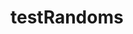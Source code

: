 # testRandoms

<script>(window.RLQ=window.RLQ||[]).push(function(){mw.config.set({"wgCanonicalNamespace":"","wgCanonicalSpecialPageName":false,"wgNamespaceNumber":0,"wgPageName":"CSNH_GxCapture","wgTitle":"CSNH GxCapture","wgCurRevisionId":93960,"wgRevisionId":93960,"wgArticleId":11987,"wgIsArticle":true,"wgIsRedirect":false,"wgAction":"view","wgUserName":null,"wgUserGroups":["*"],"wgCategories":["Articles which use infobox templates with no data rows"],"wgBreakFrames":false,"wgPageContentLanguage":"en","wgPageContentModel":"wikitext","wgSeparatorTransformTable":["",""],"wgDigitTransformTable":["",""],"wgDefaultDateFormat":"dmy","wgMonthNames":["","January","February","March","April","May","June","July","August","September","October","November","December"],"wgMonthNamesShort":["","Jan","Feb","Mar","Apr","May","Jun","Jul","Aug","Sep","Oct","Nov","Dec"],"wgRelevantPageName":"CSNH_GxCapture","wgRelevantArticleId":11987,"wgRequestId":"98c0ca23251841e77f95e7eb","wgIsProbablyEditable":false,"wgRelevantPageIsProbablyEditable":false,"wgRestrictionEdit":[],"wgRestrictionMove":[],"wgWikiEditorEnabledModules":[],"wgCollapsibleVectorEnabledModules":{"collapsiblenav":true,"experiments":true},"wgFCKEditorDir":"extensions/WYSIWYG/ckeditor","wgFCKEditorExtDir":"extensions/WYSIWYG","wgFCKEditorToolbarSet":"Wiki","wgFCKEditorHeight":0,"wgCKeditorMagicWords":{"wikitags":["nowiki","includeonly","onlyinclude","noinclude","comments","poll","googlecalendar","embed_document","pdf","svg","vsd","pre","gallery","indicator","html","jarjar","html5media","html5video","summary","imagemap","inputbox","poem","source","syntaxhighlight","section","iframe"],"imagewikitags":["references","ref","syntaxhighlight","html","nowiki","math","gallery","includeonly","noinclude","onlyinclude"],"magicwords":["NOTOC","FORCETOC","TOC","NOEDITSECTION","NEWSECTIONLINK","NONEWSECTIONLINK","NOGALLERY","HIDDENCAT","NOCONTENTCONVERT","NOCC","NOTITLECONVERT","NOTC","START","END","INDEX","NOINDEX","STATICREDIRECT","DISAMBIG"],"datevars":["CURRENTYEAR","CURRENTMONTH","CURRENTMONTH1","CURRENTMONTHNAME","CURRENTMONTHNAMEGEN","CURRENTMONTHABBREV","CURRENTDAY","CURRENTDAY2","CURRENTDOW","CURRENTDAYNAME","CURRENTTIME","CURRENTHOUR","CURRENTWEEK","CURRENTTIMESTAMP","LOCALYEAR","LOCALMONTH","LOCALMONTH1","LOCALMONTHNAME","LOCALMONTHNAMEGEN","LOCALMONTHABBREV","LOCALDAY","LOCALDAY2","LOCALDOW","LOCALDAYNAME","LOCALTIME","LOCALHOUR","LOCALWEEK","LOCALTIMESTAMP"],"wikivars":["SITENAME","SERVER","SERVERNAME","DIRMARK","DIRECTIONMARK","SCRIPTPATH","STYLEPATH","CURRENTVERSION","CONTENTLANGUAGE","CONTENTLANG","PAGEID","CASCADINGSOURCES","REVISIONID","REVISIONDAY","REVISIONDAY2","REVISIONMONTH","REVISIONMONTH1","REVISIONYEAR","REVISIONTIMESTAMP","REVISIONUSER","REVISIONSIZE","NUMBEROFPAGES","NUMBEROFARTICLES","NUMBEROFFILES","NUMBEROFEDITS","NUMBEROFVIEWS","NUMBEROFUSERS","NUMBEROFADMINS","NUMBEROFACTIVEUSERS","FULLPAGENAME","PAGENAME","BASEPAGENAME","SUBPAGENAME","SUBJECTPAGENAME","ARTICLEPAGENAME","TALKPAGENAME","ROOTPAGENAME","FULLPAGENAMEE","PAGENAMEE","BASEPAGENAMEE","SUBPAGENAMEE","SUBJECTPAGENAMEE","ARTICLEPAGENAMEE","TALKPAGENAMEE","ROOTPAGENAMEE","NAMESPACE","NAMESPACENUMBER","SUBJECTSPACE","ARTICLESPACE","TALKSPACE","NAMESPACEE","SUBJECTSPACEE","ARTICLESPACEE","TALKSPACEE"],"parserhooks":["formatnum","#formatdate","#dateformat","lc","lcfirst","uc","ucfirst","padleft","padright","plural","grammar","gender","int","msg","msgnw","raw","subst","#language","#special","#speciale","#tag","#ns","#nse","#urlencode","#lcfirst","#ucfirst","#lc","#uc","#localurl","#localurle","#fullurl","#fullurle","#canonicalurl","#canonicalurle","#formatnum","#grammar","#gender","#plural","#bidi","#numberofpages","#numberofusers","#numberofactiveusers","#numberofarticles","#numberoffiles","#numberofadmins","#numberingroup","#numberofedits","#padleft","#padright","#anchorencode","#defaultsort","#filepath","#pagesincategory","#pagesize","#protectionlevel","#protectionexpiry","#namespacee","#namespacenumber","#talkspace","#talkspacee","#subjectspace","#subjectspacee","#pagename","#pagenamee","#fullpagename","#fullpagenamee","#rootpagename","#rootpagenamee","#basepagename","#basepagenamee","#subpagename","#subpagenamee","#talkpagename","#talkpagenamee","#subjectpagename","#subjectpagenamee","#pageid","#revisionid","#revisionday","#revisionday2","#revisionmonth","#revisionmonth1","#revisionyear","#revisiontimestamp","#revisionuser","#cascadingsources","#namespace","#int","#displaytitle","#widget","#wl-settings","#wl-publish","#wl-comment","#wl-author","#wl-tags","#wl-info","#if","#ifeq","#switch","#ifexist","#ifexpr","#iferror","#time","#timel","#expr","#rel2abs","#titleparts","#len","#pos","#rpos","#sub","#count","#replace","#explode","#urldecode","#invoke","#lst","#lstx","#lsth"]},"wgCKeditorUseBuildin4Extensions":[],"wgAllowExternalImages":true});mw.loader.state({"site.styles":"ready","noscript":"ready","user.styles":"ready","user":"ready","user.options":"ready","user.tokens":"loading","mediawiki.legacy.shared":"ready","mediawiki.legacy.commonPrint":"ready","mediawiki.sectionAnchor":"ready","mediawiki.skinning.interface":"ready","skins.vector.styles":"ready"});mw.loader.implement("user.tokens@0ave6on",function($,jQuery,require,module){/*@nomin*/mw.user.tokens.set({"editToken":"+\\","patrolToken":"+\\","watchToken":"+\\","csrfToken":"+\\"});
});mw.loader.load(["site","mediawiki.page.startup","mediawiki.user","mediawiki.hidpi","mediawiki.page.ready","jquery.makeCollapsible","mediawiki.toc","mediawiki.searchSuggest","ext.FancyBoxThumbs","ext.wikilog","ext.col
<div class="toccolours mw-collapsible mw-collapsed"><span class="mw-collapsible-toggle mw-collapsible-toggle-default mw-collapsible-toggle-collapsed" role="button" tabindex="0"><a class="mw-collapsible-text">Expand</a></span>
<h4><span class="mw-headline" id="Stopping">Stopping</span><span class="mw-editsection"><span class="mw-editsection-bracket">[</span><a href="/isWiki/index.php?title=CSNH_GxCapture&amp;action=edit&amp;section=16" title="Edit section: Stopping">edit</a><span class="mw-editsection-bracket">]</span></span></h4>
<div class="mw-collapsible-content" style="display: none;">
<p><b>Step 2:</b> Use commands <code>D:</code> and <code>cd GxApplications\GxCapture\bin</code> to navigate to the directory where the batch files are stored.
<a href="/isWiki/index.php?title=File:GxCap2_ChangeDirectories.PNG" class="image fancybox"><img alt="GxCap2 ChangeDirectories.PNG" src="/isWiki/images/7/71/GxCap2_ChangeDirectories.PNG" width="992" height="526"></a>
<br><br><br><b>Step 3:</b> Enter the command <code>stop_all_services.bat</code>
<br><br><br><a href="/isWiki/index.php?title=File:GxCap3_StopCommand.PNG" class="image fancybox"><img alt="GxCap3 StopCommand.PNG" src="/isWiki/images/6/60/GxCap3_StopCommand.PNG" width="998" height="529"></a>
<br><br><br><br><b>Step 4:</b> Press Enter 
<br><br><br><a href="/isWiki/index.php?title=File:GxCap4_StopCommandRun.PNG" class="image fancybox"><img alt="GxCap4 StopCommandRun.PNG" src="/isWiki/images/b/bd/GxCap4_StopCommandRun.PNG" width="992" height="643"></a>
</p>
</div>
</div>

<div class="toccolours mw-collapsible"><span class="mw-collapsible-toggle mw-collapsible-toggle-default mw-collapsible-toggle-expanded" role="button" tabindex="0"><a class="mw-collapsible-text">Collapse</a></span>
<h4><span class="mw-headline" id="Stopping">Stopping</span><span class="mw-editsection"><span class="mw-editsection-bracket">[</span><a href="/isWiki/index.php?title=CSNH_GxCapture&amp;action=edit&amp;section=16" title="Edit section: Stopping">edit</a><span class="mw-editsection-bracket">]</span></span></h4>
<div class="mw-collapsible-content" style="">
<p><b>Step 2:</b> Use commands <code>D:</code> and <code>cd GxApplications\GxCapture\bin</code> to navigate to the directory where the batch files are stored.
<a href="/isWiki/index.php?title=File:GxCap2_ChangeDirectories.PNG" class="image fancybox"><img alt="GxCap2 ChangeDirectories.PNG" src="/isWiki/images/7/71/GxCap2_ChangeDirectories.PNG" width="992" height="526"></a>
<br><br><br><b>Step 3:</b> Enter the command <code>stop_all_services.bat</code>
<br><br><br><a href="/isWiki/index.php?title=File:GxCap3_StopCommand.PNG" class="image fancybox"><img alt="GxCap3 StopCommand.PNG" src="/isWiki/images/6/60/GxCap3_StopCommand.PNG" width="998" height="529"></a>
<br><br><br><br><b>Step 4:</b> Press Enter 
<br><br><br><a href="/isWiki/index.php?title=File:GxCap4_StopCommandRun.PNG" class="image fancybox"><img alt="GxCap4 StopCommandRun.PNG" src="/isWiki/images/b/bd/GxCap4_StopCommandRun.PNG" width="992" height="643"></a>
</p>
</div>
</div>
